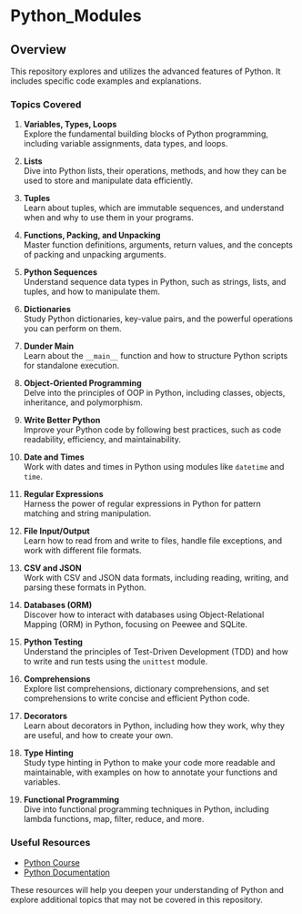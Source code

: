 # Python_Modules

## Overview

This repository explores and utilizes the advanced features of Python. It includes specific code examples and explanations.

### Topics Covered

1. **Variables, Types, Loops**  
   Explore the fundamental building blocks of Python programming, including variable assignments, data types, and loops.

2. **Lists**  
   Dive into Python lists, their operations, methods, and how they can be used to store and manipulate data efficiently.

3. **Tuples**  
   Learn about tuples, which are immutable sequences, and understand when and why to use them in your programs.

4. **Functions, Packing, and Unpacking**  
   Master function definitions, arguments, return values, and the concepts of packing and unpacking arguments.

5. **Python Sequences**  
   Understand sequence data types in Python, such as strings, lists, and tuples, and how to manipulate them.

6. **Dictionaries**  
   Study Python dictionaries, key-value pairs, and the powerful operations you can perform on them.

7. **Dunder Main**  
   Learn about the `__main__` function and how to structure Python scripts for standalone execution.

8. **Object-Oriented Programming**  
   Delve into the principles of OOP in Python, including classes, objects, inheritance, and polymorphism.

9. **Write Better Python**  
   Improve your Python code by following best practices, such as code readability, efficiency, and maintainability.

10. **Date and Times**  
   Work with dates and times in Python using modules like `datetime` and `time`.

11. **Regular Expressions**  
   Harness the power of regular expressions in Python for pattern matching and string manipulation.

12. **File Input/Output**  
   Learn how to read from and write to files, handle file exceptions, and work with different file formats.

13. **CSV and JSON**  
   Work with CSV and JSON data formats, including reading, writing, and parsing these formats in Python.

14. **Databases (ORM)**  
   Discover how to interact with databases using Object-Relational Mapping (ORM) in Python, focusing on Peewee and SQLite.

15. **Python Testing**  
   Understand the principles of Test-Driven Development (TDD) and how to write and run tests using the `unittest` module.

16. **Comprehensions**  
   Explore list comprehensions, dictionary comprehensions, and set comprehensions to write concise and efficient Python code.

17. **Decorators**  
   Learn about decorators in Python, including how they work, why they are useful, and how to create your own.

18. **Type Hinting**  
   Study type hinting in Python to make your code more readable and maintainable, with examples on how to annotate your functions and variables.

19. **Functional Programming**  
   Dive into functional programming techniques in Python, including lambda functions, map, filter, reduce, and more.

### Useful Resources

- [Python Course](https://python-course.eu/)
- [Python Documentation](https://docs.python.org/)

These resources will help you deepen your understanding of Python and explore additional topics that may not be covered in this repository.
